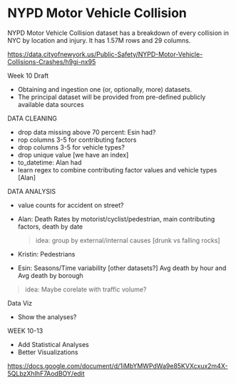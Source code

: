 # NYPD Motor Vehicle Collision 

NYPD Motor Vehicle Collision dataset has a breakdown of every collision in NYC by location and injury. It has 1.57M rows and 29 columns. 

https://data.cityofnewyork.us/Public-Safety/NYPD-Motor-Vehicle-Collisions-Crashes/h9gi-nx95


Week 10 Draft
* Obtaining and ingestion one (or, optionally, more) datasets. 
* The principal dataset will be provided from pre-defined publicly available data sources 

DATA CLEANING
* drop data missing above 70 percent: Esin had?
* rop  columns 3-5 for contributing factors
* drop  columns 3-5 for vehicle types?
* drop unique value [we have an index]
* to_datetime: Alan had
* learn regex to combine contributing factor values and vehicle types [Alan]

DATA ANALYSIS
* value counts for accident on street?

* Alan: Death Rates by motorist/cyclist/pedestrian, main contributing factors, death by date
    > idea: group by external/internal causes [drunk vs falling rocks]

* Kristin: Pedestrians 

* Esin: Seasons/Time variability [other datasets?] Avg death by hour and Avg death by borough
> idea: Maybe corelate with traffic volume?

Data Viz
* Show the analyses?

WEEK 10-13
* Add Statistical Analyses
* Better Visualizations

https://docs.google.com/document/d/1iMbYMWPdWa9e85KVXcxux2m4X-5QLbzXhIhF7AodBOY/edit
